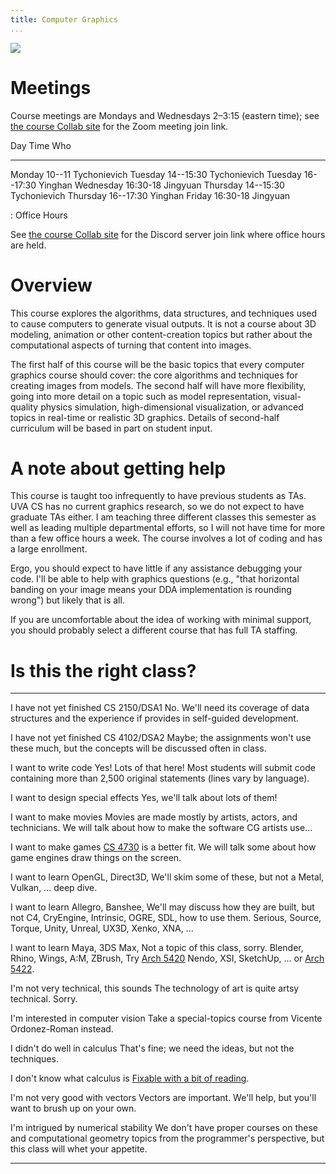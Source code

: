 ```yaml
---
title: Computer Graphics
...
```


<img id="icon" class="face" src="files/redchair0.png"/>
<script type="text/javascript">
var icon = document.getElementById("icon");
icon.setAttribute("src", "files/redchair"+Math.floor(Math.random()*6)+".png");
</script>

# Meetings

Course meetings are Mondays and Wednesdays 2–3:15 (eastern time);
see [the course Collab site](https://collab.its.virginia.edu/portal/site/6ed4717e-ca26-44bb-a311-2e18abcc488d/page/29ab466c-cd5c-4429-b11e-da4cd603e230) for the Zoom meeting join link.

Day         Time            Who
-------     --------------- -------------
Monday      10--11          Tychonievich
Tuesday     14--15:30       Tychonievich
Tuesday     16--17:30       Yinghan
Wednesday   16:30-18        Jingyuan
Thursday    14--15:30       Tychonievich
Thursday    16--17:30       Yinghan
Friday      16:30-18        Jingyuan

: Office Hours

See [the course Collab site](https://collab.its.virginia.edu/portal/site/87b0131b-78ba-4d1a-9eec-ed65343647a4/page-reset/9e0fb97c-90a4-40d6-8d1d-821bff0d0f02) for the Discord server join link where office hours are held.

# Overview 

This course explores the algorithms, data structures, 
and techniques used to cause computers to generate visual outputs.
It is not a course about 3D modeling, animation or other content-creation topics
but rather about the computational aspects of turning that content
into images.

The first half of this course will be the basic topics
that every computer graphics course should cover:
the core algorithms and techniques for creating images from models.
The second half will have more flexibility,
going into more detail on a topic such as model representation,
visual-quality physics simulation, high-dimensional visualization,
or advanced topics in real-time or realistic 3D graphics.
Details of second-half curriculum will be based in part on student input.

# A note about getting help

This course is taught too infrequently to have previous students as TAs.
UVA CS has no current graphics research, so we do not expect to have graduate TAs either.
I am teaching three different classes this semester as well as leading multiple departmental efforts, so I will not have time for more than a few office hours a week.
The course involves a lot of coding and has a large enrollment.

Ergo, you should expect to have little if any assistance debugging your code.
I'll be able to help with graphics questions (e.g., "that horizontal banding on your image means your DDA implementation is rounding wrong") but likely that is all.

If you are uncomfortable about the idea of working with minimal support, you should probably select a different course that has full TA staffing.

# Is this the right class?

--------------------------------------  ---------------------------------------
I have not yet finished CS 2150/DSA1    No. We'll need its coverage of data structures
                                        and the experience if provides in self-guided development.

I have not yet finished CS 4102/DSA2    Maybe; the assignments won't use these much, 
                                        but the concepts will be discussed often in class.

I want to write code                    Yes! Lots of that here! Most students will
                                        submit code containing more than 2,500 
                                        original statements (lines vary by language).

I want to design special effects        Yes, we'll talk about lots of them!

I want to make movies                   Movies are made mostly by artists, 
                                        actors, and technicians. We will talk
                                        about how to make the software CG 
                                        artists use...

I want to make games                    [CS 4730](//cs4730.cs.virginia.edu/) is a better fit.
                                        We will talk some about how game engines 
                                        draw things on the screen.

I want to learn OpenGL, Direct3D,       We'll skim some of these, but not a
Metal, Vulkan, ...                      deep dive.

I want to learn Allegro, Banshee,       We'll may discuss how they are built, but not
C4, CryEngine, Intrinsic, OGRE, SDL,    how to use them.
Serious, Source, Torque, Unity, Unreal,
UX3D, Xenko, XNA, ...

I want to learn Maya, 3DS Max,          Not a topic of this class, sorry.
Blender, Rhino, Wings, A:M, ZBrush,     Try [Arch 5420](//www.arch.virginia.edu/arch5420)
Nendo, XSI, SketchUp, ...               or [Arch 5422](//www.arch.virginia.edu/arch5422).

I'm not very technical, this sounds     The technology of art is quite
artsy                                   technical. Sorry.

I'm interested in computer vision       Take a special-topics course from
                                        Vicente Ordonez-Roman instead.

I didn't do well in calculus            That's fine; we need the ideas, but
                                        not the techniques.

I don't know what calculus is           [Fixable with a bit of reading](https://en.wikipedia.org/wiki/Integral).

I'm not very good with vectors          Vectors are important. We'll help, but
                                        you'll want to brush up on your own.

I'm intrigued by numerical stability    We don't have proper courses on these
and computational geometry              topics from the programmer's perspective,
                                        but this class will whet your appetite.
--------------------------------------  ---------------------------------------

